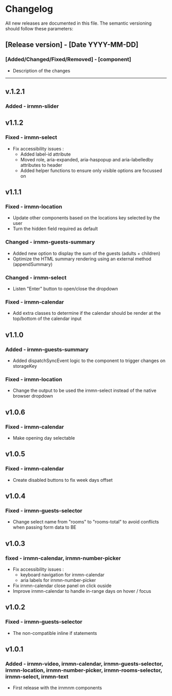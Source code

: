 # Changelog

All new releases are documented in this file. The semantic versioning should follow these parameters:

## [Release version] - [Date YYYY-MM-DD]
### [Added/Changed/Fixed/Removed] - [component]
- Description of the changes

------
## v.1.2.1
### Added - irnmn-slider

## v1.1.2
### Fixed - irnmn-select
- Fix accessibility issues :
  - Added label-id attribute
  - Moved role, aria-expanded, aria-haspopup and aria-labelledby attributes to header
  - Added helper functions to ensure only visible options are focussed on

## v1.1.1
### Fixed - irnmn-location
- Update other components based on the locations key selected by the user
- Turn the hidden field required as default

### Changed - irnmn-guests-summary
- Added new option to display the sum of the guests (adults + children)
- Optimize the HTML summary rendering using an external method (appendSummary)

### Changed - irnmn-select
- Listen "Enter" button to open/close the dropdown

### Fixed - irnmn-calendar
- Add extra classes to determine if the calendar should be render at the top/bottom of the calendar input

## v1.1.0
### Added - irnmn-guests-summary
- Added dispatchSyncEvent logic to the component to trigger changes on storageKey

### Fixed - irnmn-location
- Change the output to be used the irnmn-select instead of the native browser dropdown

## v1.0.6
### Fixed - irnmn-calendar
- Make opening day selectable

## v1.0.5
### Fixed - irnmn-calendar
- Create disabled buttons to fix week days offset

## v1.0.4
### Fixed - irnmn-guests-selector
- Change select name from "rooms" to "rooms-total" to avoid conflicts when passing form data to BE

## v1.0.3
### fixed - irnmn-calendar, irnmn-number-picker
- Fix accessibility issues :
  - keyboard navigation for irnmn-calendar
  - aria labels for irnmn-number-picker
- Fix irnmn-calendar close panel on click ouside
- Improve irnmn-calendar to handle in-range days on hover / focus

## v1.0.2
### Fixed - irnmn-guests-selector
- The non-compatible inline if statements

## v1.0.1
### Added - irnmn-video, irnmn-calendar, irnmn-guests-selector, irnmn-location, irnmn-number-picker, irnmn-rooms-selector, irnmn-select, irnmn-text
- First release with the irnmnm components
